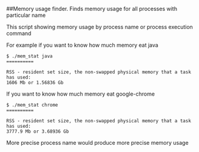 ##Memory usage finder. Finds memory usage for all processes with particular name

This script showing memory usage by process name or process execution command

For example if you want to know how much memory eat java

    $ ./mem_stat java
	==========

	RSS - resident set size, the non-swapped physical memory that a task has used: 
	1606 Mb or 1.56836 Gb


If you want to know how much memory eat google-chrome

    $ ./mem_stat chrome
	==========

	RSS - resident set size, the non-swapped physical memory that a task has used: 
	3777.9 Mb or 3.68936 Gb


More precise process name would produce more precise memory usage
